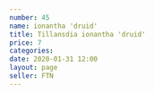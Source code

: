 ```yaml
---
number: 45
name: ionantha 'druid'
title: Tillansdia ionantha 'druid'
price: 7
categories: 
date: 2020-01-31 12:00
layout: page
seller: FTN
---
```

